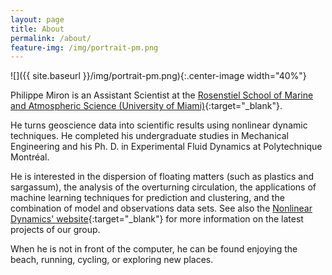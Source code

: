 ```yaml
---
layout: page
title: About
permalink: /about/
feature-img: /img/portrait-pm.png
---
```


![]({{ site.baseurl }}/img/portrait-pm.png){:.center-image width="40%"}

Philippe Miron is an Assistant Scientist at the [Rosenstiel School of Marine and Atmospheric Science (University of Miami)](https://www.rsmas.miami.edu/){:target="_blank"}.

He turns geoscience data into scientific results using nonlinear dynamic techniques. He completed his undergraduate studies in Mechanical Engineering and his Ph. D. in Experimental Fluid Dynamics at Polytechnique Montréal.

He is interested in the dispersion of floating matters (such as plastics and sargassum), the analysis of the overturning circulation, the applications of machine learning techniques for prediction and clustering, and the combination of model and observations data sets. See also the [Nonlinear Dynamics' website](https://nonlinear.rsmas.miami.edu/){:target="_blank"} for more information on the latest projects of our group.

When he is not in front of the computer, he can be found enjoying the beach, running, cycling, or exploring new places.
